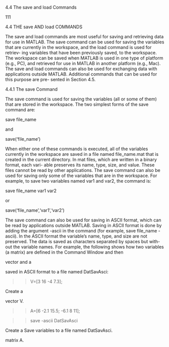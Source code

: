 4.4  The save and load Commands

111

4.4 THE save AND load COMMANDS

The save and load commands are most useful for saving and retrieving data
for use in MATLAB. The save command can be used for saving the variables
that are currently in the workspace, and the load command is used for retriev-
ing variables that have been previously saved, to the workspace. The workspace
can  be  saved  when  MATLAB  is  used  in  one  type  of  platform  (e.g.,  PC),  and
retrieved for use in MATLAB in another platform (e.g., Mac). The save and
load commands can also be used for exchanging data with applications outside
MATLAB.  Additional  commands  that  can  be  used  for  this  purpose  are  pre-
sented in Section 4.5.

4.4.1 The save Command

The save command is used for saving the variables (all or some of them) that
are stored in the workspace. The two simplest forms of the save command are:

save file_name

and

save(‘file_name’)

When either one of these commands is executed, all of the variables currently in
the workspace are saved in a file named file_name.mat that is created in the
current directory. In mat files, which are written in a binary format, each vari-
able preserves its name, type, size, and value. These files cannot be read by other
applications. The save command can also be used for saving only some of the
variables that are in the workspace. For example, to save two variables named
var1 and var2, the command is:

save file_name var1 var2

or

save(‘file_name’,‘var1’,‘var2’)

The  save  command  can  also  be  used  for  saving  in  ASCII  format,  which
can be read by applications outside MATLAB. Saving in ASCII format is done
by  adding  the  argument  -ascii  in  the  command  (for  example,  save
file_name -ascii). In the ASCII format the variable’s name, type, and size
are not preserved. The data is saved as characters separated by spaces but with-
out the variable names. For example, the following shows how two variables (a
 matrix) are defined in the Command Window and then

 vector and a

saved in ASCII format to a file named DatSavAsci:

>> V=[3 16 -4 7.3];

Create a

 vector V.

>> A=[6 -2.1 15.5; -6.1 8 11];

>> save -ascii DatSavAsci

Create a
Save variables to a file named DatSavAsci.

 matrix A.

